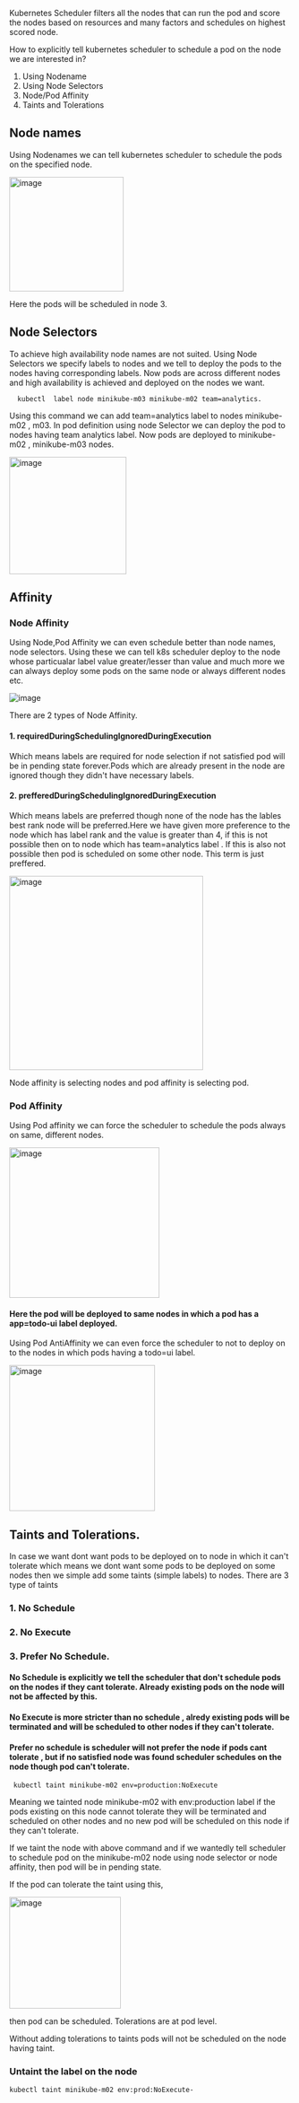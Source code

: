 Kubernetes Scheduler filters all the nodes that can run the pod and score the nodes based on resources and many factors and schedules on  highest scored node.

How to explicitly tell kubernetes scheduler to schedule a pod on the node we are interested in?

1. Using Nodename
2. Using Node Selectors
3. Node/Pod Affinity
4. Taints and Tolerations
 ## Node names
 Using Nodenames we can tell kubernetes scheduler to schedule the pods on the specified node.
 
  <img width="204" alt="image" src="https://github.com/KORLA2/Kubernetes/assets/96729391/8ef7b8c6-b594-4f94-97cd-0662c81d3b74"/>
  
  Here the pods will be scheduled in node 3.
  ## Node Selectors
  To achieve high availability node names are not suited.
  Using Node Selectors we specify labels to nodes and we tell to deploy the pods to the nodes having corresponding labels.
  Now pods are across different nodes and high availability is achieved and deployed on the nodes we want.
    
      kubectl  label node minikube-m03 minikube-m02 team=analytics.

  Using this command we can add team=analytics label to nodes  minikube-m02 , m03. In pod definition using node Selector we can deploy the pod to nodes having
  team analytics label. Now pods are deployed to minikube-m02 , minikube-m03 nodes.

  <img width="209" alt="image" src="https://github.com/KORLA2/Kubernetes/assets/96729391/2dfbc11f-04ef-49e2-97f8-f08de80a465d"/>
  
## Affinity

### Node Affinity
Using Node,Pod  Affinity we can even schedule better than node names, node selectors. Using these we can tell k8s scheduler deploy to the node whose 
particualar label value greater/lesser than value and much more we can always deploy some pods on the same node or always different nodes etc.
 
 ![image](https://github.com/KORLA2/Kubernetes/assets/96729391/ce24e5a4-3b3b-45a2-bd39-ab325f19ed34)


   There are 2 types of Node Affinity. 
 
#### 1. requiredDuringSchedulingIgnoredDuringExecution
 Which means labels are required for node selection if not satisfied pod will be in pending state forever.Pods which are already present in the node are ignored 
 though they didn't have necessary labels.

#### 2. prefferedDuringSchedulingIgnoredDuringExecution
 Which means labels are preferred though none of the node has the lables best rank node will be preferred.Here we have given more preference to the node which has 
label rank and the value is greater than 4, if this is not possible then on to node which has team=analytics label . If this is also not possible then pod is 
 scheduled on some other node. This term is just preffered.
 
 <img width="346" alt="image" src="https://github.com/KORLA2/Kubernetes/assets/96729391/b8f6eddf-0a4e-47f1-a0c6-06e4161d6630"/>

Node affinity is selecting nodes and pod affinity is selecting pod.
### Pod Affinity
 Using Pod affinity we can force the scheduler to schedule the pods always on same, different nodes. 
       
 <img width="268" alt="image" src="https://github.com/KORLA2/Kubernetes/assets/96729391/be3d3347-22ce-45b1-b4cc-3f34d9f62337"/>
          
   #### Here the pod will be deployed to same nodes in which a pod has a app=todo-ui label deployed.

 Using Pod AntiAffinity we can even force the scheduler to not to deploy on to the nodes in which pods having a todo=ui label.
       
  <img width="260" alt="image" src="https://github.com/KORLA2/Kubernetes/assets/96729391/7ec55b3c-a236-42f2-900a-ea39c281cf3a"/>

## Taints and Tolerations.

In case we want dont want pods to be deployed on to node in which it can't tolerate which means we dont want some pods to be deployed on some nodes then we simple add some taints (simple labels) to nodes. There are 3 type of  taints

  ### 1. No Schedule
  ### 2. No Execute
  ### 3. Prefer No Schedule.

#### No Schedule is explicitly we tell the scheduler that don't schedule pods on the nodes if they cant tolerate. Already existing pods on the node will not be affected by this.  

#### No Execute is more stricter than no schedule , alredy existing pods will be terminated and will be scheduled to other nodes if they can't tolerate.

#### Prefer no schedule is scheduler will not prefer the node if pods cant tolerate , but if no satisfied node was found scheduler schedules on the node though pod can't tolerate. 

     kubectl taint minikube-m02 env=production:NoExecute
Meaning we tainted node minikube-m02 with env:production label if the pods existing on this node cannot tolerate they will be terminated and scheduled on other nodes and no new pod will be scheduled on this node if they can't tolerate.

If we taint the node with above command and if we wantedly tell scheduler to schedule pod on the minikube-m02 node using node selector or node affinity, then pod will be in pending state.

If the pod can tolerate the taint using this,

 <img width="199" alt="image" src="https://github.com/KORLA2/Kubernetes/assets/96729391/22e75c8a-b209-45ba-89a9-8958bde84d6f">

then pod can be scheduled.
Tolerations are at pod level.

Without adding tolerations to taints pods will not be scheduled on the node having taint.

### Untaint the label on the node
    kubectl taint minikube-m02 env:prod:NoExecute-
     
  




